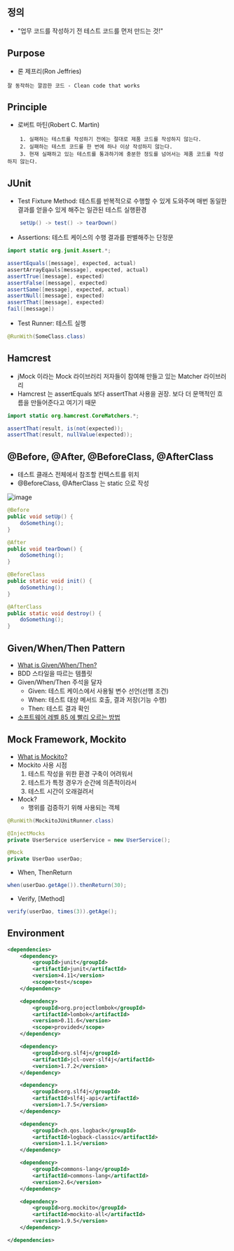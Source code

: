 ## 정의

* "업무 코드를 작성하기 전 테스트 코드를 먼저 만드는 것!"

## Purpose

* 론 제프리(Ron Jeffries)

```code
잘 동작하는 깔끔한 코드 - Clean code that works
```

## Principle

* 로버트 마틴(Robert C. Martin)

```code
	1. 실패하는 테스트를 작성하기 전에는 절대로 제품 코드를 작성하지 않는다.
    2. 실패하는 테스트 코드를 한 번에 하나 이상 작성하지 않는다.
    3. 현재 실패하고 있는 테스트를 통과하기에 충분한 정도를 넘어서는 제품 코드를 작성하지 않는다.
```

## JUnit

* Test Fixture Method: 테스트를 반복적으로 수행할 수 있게 도와주며 매번 동일한 결과를 얻을수 있게 해주는 일관된 테스트 실행환경

```java
    setUp() -> test() -> tearDown()
```
* Assertions: 테스트 케이스의 수행 결과를 판별해주는 단정문

``` java
import static org.junit.Assert.*;

assertEquals([message], expected, actual)
assertArrayEqauls[message], expected, actual)
assertTrue([message], expected)
assertFalse([message], expected)
assertSame([message], expected, actual)
assertNull([message], expected)
assertThat([message], expected)
fail([message])
```
* Test Runner: 테스트 실행

``` java
@RunWith(SomeClass.class)
```

## Hamcrest

* jMock 이라는 Mock 라이브러리 저자들이 참여해 만들고 있는 Matcher 라이브러리
* Hamcrest 는 assertEquals 보다 assertThat 사용을 권장. 보다 더 문맥적인 흐름을 만들어준다고 여기기 때문

``` java
import static org.hamcrest.CoreMatchers.*;

assertThat(result, is(not(expected));
assertThat(result, nullValue(expected));
```

## @Before, @After, @BeforeClass, @AfterClass

* 테스트 클래스 전체에서 참조할 컨텍스트를 위치
* @BeforeClass, @AfterClass 는 static 으로 작성

![image](http://1.bp.blogspot.com/-1zmilP-MNfE/UjVyAcziSeI/AAAAAAAAApc/UancmQS4Mps/s1600/junit4+Fixture+Method.001.001.jpg)

```java
@Before
public void setUp() {
	doSomething();
}

@After
public void tearDown() {
	doSomething();
}

@BeforeClass
public static void init() {
	doSomething();
}

@AfterClass
public static void destroy() {
	doSomething();
}
```

## Given/When/Then Pattern

* [What is Given/When/Then?](http://guide.agilealliance.org/guide/gwt.html)
* BDD 스타일을 따르는 템플릿
* Given/When/Then 주석을 달자
	* Given: 테스트 케이스에서 사용될 변수 선언(선행 조건)
	* When: 테스트 대상 메서드 호출, 결과 저장(기능 수행)
	* Then: 테스트 결과 확인
* [소프트웨어 레벨 85 에 빨리 오르는 방법](http://monkeyisland.pl/2009/12/07/given-when-then-forever)

## Mock Framework, Mockito

* [What is Mockito?](http://docs.mockito.googlecode.com/hg/1.9.5/org/mockito/runners/MockitoJUnitRunner.html)
* Mockito 사용 시점
	1. 테스트 작성을 위한 환경 구축이 어려워서
	2. 테스트가 특정 경우가 순간에 의존적이라서
	3. 테스트 시간이 오래걸려서
* Mock?
	* 행위를 검증하기 위해 사용되는 객체

```java
@RunWith(MockitoJUnitRunner.class)

@InjectMocks
private UserService userService = new UserService();

@Mock
private UserDao userDao;
```

* When, ThenReturn

```java
when(userDao.getAge()).thenReturn(30);
```

* Verify, [Method]

```java
verify(userDao, times(3)).getAge();
```

## Environment

```xml
<dependencies>
    <dependency>
        <groupId>junit</groupId>
        <artifactId>junit</artifactId>
        <version>4.11</version>
        <scope>test</scope>
    </dependency>

    <dependency>
        <groupId>org.projectlombok</groupId>
        <artifactId>lombok</artifactId>
        <version>0.11.6</version>
        <scope>provided</scope>
    </dependency>

    <dependency>
        <groupId>org.slf4j</groupId>
        <artifactId>jcl-over-slf4j</artifactId>
        <version>1.7.2</version>
    </dependency>

    <dependency>
        <groupId>org.slf4j</groupId>
        <artifactId>slf4j-api</artifactId>
        <version>1.7.5</version>
    </dependency>

    <dependency>
        <groupId>ch.qos.logback</groupId>
        <artifactId>logback-classic</artifactId>
        <version>1.1.1</version>
    </dependency>

    <dependency>
        <groupId>commons-lang</groupId>
        <artifactId>commons-lang</artifactId>
        <version>2.6</version>
    </dependency>

    <dependency>
        <groupId>org.mockito</groupId>
        <artifactId>mockito-all</artifactId>
        <version>1.9.5</version>
    </dependency>

</dependencies>
```
